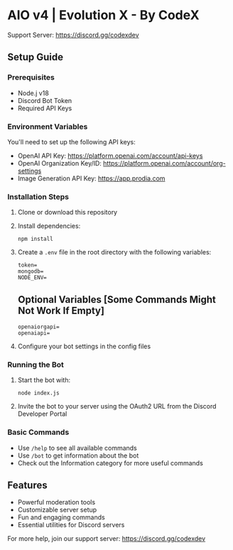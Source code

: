 # AIO v4 | Evolution X - By CodeX

Support Server: https://discord.gg/codexdev

## Setup Guide

### Prerequisites
- Node.j v18
- Discord Bot Token
- Required API Keys

### Environment Variables
You'll need to set up the following API keys:
- OpenAI API Key: https://platform.openai.com/account/api-keys
- OpenAI Organization Key/ID: https://platform.openai.com/account/org-settings
- Image Generation API Key: https://app.prodia.com

### Installation Steps
1. Clone or download this repository
2. Install dependencies:
   ```
   npm install
   ```

3. Create a `.env` file in the root directory with the following variables:
   ```
   token=
   mongodb=
   NODE_ENV=
   ```

   ## Optional Variables [Some Commands Might Not Work If Empty]
   ```
   openaiorgapi=
   openaiapi=
   ```
4. Configure your bot settings in the config files

### Running the Bot
1. Start the bot with:
   ```
   node index.js
   ```
2. Invite the bot to your server using the OAuth2 URL from the Discord Developer Portal

### Basic Commands
- Use `/help` to see all available commands
- Use `/bot` to get information about the bot
- Check out the Information category for more useful commands

## Features
- Powerful moderation tools
- Customizable server setup
- Fun and engaging commands
- Essential utilities for Discord servers


For more help, join our support server: https://discord.gg/codexdev
